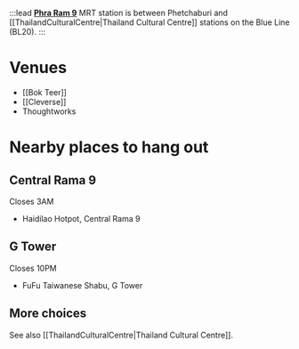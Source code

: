 :::lead
**[Phra Ram 9](https://metro.bemplc.co.th/Line-Maps?Line=1&Station=20)** MRT station is between Phetchaburi and [[ThailandCulturalCentre|Thailand Cultural Centre]] stations on the Blue Line (BL20).
:::

# Venues

- [[Bok Teer]]
- [[Cleverse]]
- Thoughtworks

# Nearby places to hang out

## Central Rama 9

Closes 3AM

- Haidilao Hotpot, Central Rama 9

## G Tower

Closes 10PM

- FuFu Taiwanese Shabu, G Tower

## More choices

See also [[ThailandCulturalCentre|Thailand Cultural Centre]].
